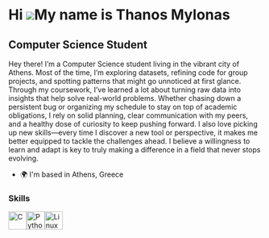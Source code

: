 Hi ![](https://user-images.githubusercontent.com/18350557/176309783-0785949b-9127-417c-8b55-ab5a4333674e.gif)My name is Thanos Mylonas
======================================================================================================================================

Computer Science Student
------------------------

Hey there!
I’m a Computer Science student living in the vibrant city of Athens. Most of the time, I’m exploring datasets, refining code for group projects, and spotting patterns that might go unnoticed at first glance. Through my coursework, I’ve learned a lot about turning raw data into insights that help solve real-world problems. 
Whether chasing down a persistent bug or organizing my schedule to stay on top of academic obligations, I rely on solid planning, clear communication with my peers, and a healthy dose of curiosity to keep pushing forward. I also love picking up new skills—every time I discover a new tool or perspective, it makes me better equipped to tackle the challenges ahead. 
I believe a willingness to learn and adapt is key to truly making a difference in a field that never stops evolving.

*   🌍  I'm based in Athens, Greece

### Skills 
<p align="left">
<a href="https://docs.microsoft.com/en-us/cpp/?view=msvc-170" target="_blank" rel="noreferrer"><img src="https://raw.githubusercontent.com/danielcranney/readme-generator/main/public/icons/skills/c-colored.svg" width="36" height="36" alt="C" /></a><a href="https://www.python.org/" target="_blank" rel="noreferrer"><img src="https://raw.githubusercontent.com/danielcranney/readme-generator/main/public/icons/skills/python-colored.svg" width="36" height="36" alt="Python" /></a><a href="https://www.linux.org" target="_blank" rel="noreferrer"><img src="https://raw.githubusercontent.com/danielcranney/readme-generator/main/public/icons/skills/linux-colored.svg" width="36" height="36" alt="Linux" /></a>
                    </p>
